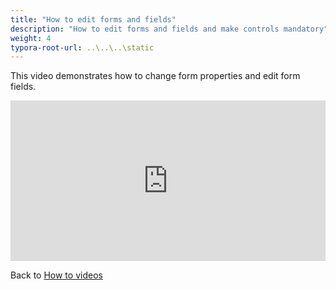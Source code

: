```yaml
---
title: "How to edit forms and fields"
description: "How to edit forms and fields and make controls mandatory"
weight: 4
typora-root-url: ..\..\..\static
---
```


This video demonstrates how to change form properties and edit form fields.

<div style="padding:50.94% 0 0 0;position:relative;"><iframe src="https://player.vimeo.com/video/773853824?h=0253ffdbdd&amp;badge=0&amp;autopause=0&amp;player_id=0&amp;app_id=58479" frameborder="0" allow="autoplay; fullscreen; picture-in-picture" allowfullscreen style="position:absolute;top:0;left:0;width:100%;height:100%;" title="How to edit forms and fields"></iframe></div><script src="https://player.vimeo.com/api/player.js"></script>

Back to [How to videos](../)